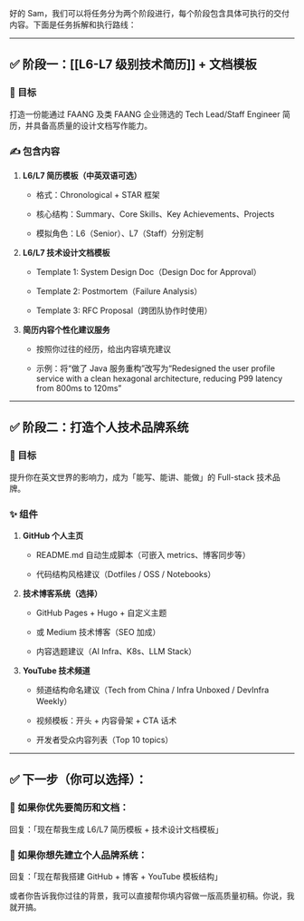 好的 Sam，我们可以将任务分为两个阶段进行，每个阶段包含具体可执行的交付内容。下面是任务拆解和执行路线：

---

## ✅ 阶段一：[[L6-L7 级别技术简历]] + 文档模板

### 🎯 目标

打造一份能通过 FAANG 及类 FAANG 企业筛选的 Tech Lead/Staff Engineer 简历，并具备高质量的设计文档写作能力。

### ✍️ 包含内容

1. **L6/L7 简历模板（中英双语可选）**
    
    - 格式：Chronological + STAR 框架
        
    - 核心结构：Summary、Core Skills、Key Achievements、Projects
        
    - 模拟角色：L6（Senior）、L7（Staff）分别定制
        
2. **L6/L7 技术设计文档模板**
    
    - Template 1: System Design Doc（Design Doc for Approval）
        
    - Template 2: Postmortem（Failure Analysis）
        
    - Template 3: RFC Proposal（跨团队协作时使用）
        
3. **简历内容个性化建议服务**
    
    - 按照你过往的经历，给出内容填充建议
        
    - 示例：将“做了 Java 服务重构”改写为“Redesigned the user profile service with a clean hexagonal architecture, reducing P99 latency from 800ms to 120ms”
        

---

## ✅ 阶段二：打造个人技术品牌系统

### 🎯 目标

提升你在英文世界的影响力，成为「能写、能讲、能做」的 Full-stack 技术品牌。

### ✨ 组件

1. **GitHub 个人主页**
    
    - README.md 自动生成脚本（可嵌入 metrics、博客同步等）
        
    - 代码结构风格建议（Dotfiles / OSS / Notebooks）
        
2. **技术博客系统（选择）**
    
    - GitHub Pages + Hugo + 自定义主题
        
    - 或 Medium 技术博客（SEO 加成）
        
    - 内容选题建议（AI Infra、K8s、LLM Stack）
        
3. **YouTube 技术频道**
    
    - 频道结构命名建议（Tech from China / Infra Unboxed / DevInfra Weekly）
        
    - 视频模板：开头 + 内容骨架 + CTA 话术
        
    - 开发者受众内容列表（Top 10 topics）
        

---

## ✅ 下一步（你可以选择）：

### 🔹 如果你优先要简历和文档：

回复：「现在帮我生成 L6/L7 简历模板 + 技术设计文档模板」

### 🔹 如果你想先建立个人品牌系统：

回复：「现在帮我搭建 GitHub + 博客 + YouTube 模板结构」

或者你告诉我你过往的背景，我可以直接帮你填内容做一版高质量初稿。你说，我就开搞。